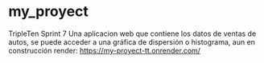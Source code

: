 # my_proyect
TripleTen Sprint 7
Una aplicacion web que contiene los datos de ventas de autos, se puede acceder a una gráfica de dispersión o histograma, aun en construcción
render: https://my-proyect-tt.onrender.com/
